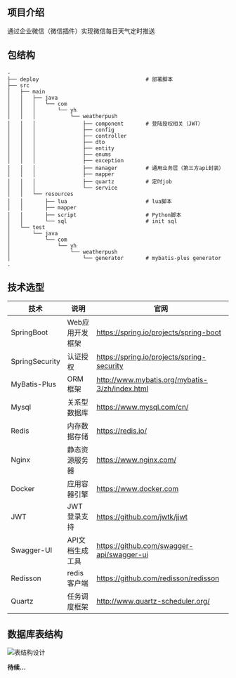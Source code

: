 ## 项目介绍
通过企业微信（微信插件）实现微信每日天气定时推送

## 包结构
```
.
├── deploy                                  # 部署脚本
├── src         
│   ├── main
│   │   ├── java
│   │   │   └── com
│   │   │       └── yh
│   │   │           └── weatherpush
│   │   │               ├── component       # 登陆授权相关（JWT）
│   │   │               ├── config
│   │   │               ├── controller
│   │   │               ├── dto
│   │   │               ├── entity
│   │   │               ├── enums
│   │   │               ├── exception
│   │   │               ├── manager         # 通用业务层（第三方api封装）
│   │   │               ├── mapper
│   │   │               ├── quartz          # 定时job
│   │   │               └── service
│   │   └── resources
│   │       ├── lua                         # lua脚本
│   │       ├── mapper
│   │       ├── script                      # Python脚本
│   │       └── sql                         # init sql
│   └── test
│       └── java
│           └── com
│               └── yh
│                   └── weatherpush
│                       └── generator       # mybatis-plus generator
.
```

## 技术选型

| 技术                 | 说明                | 官网                                           |
| -------------------- | ------------------- | ---------------------------------------------- |
| SpringBoot           | Web应用开发框架      | https://spring.io/projects/spring-boot            |
| SpringSecurity       | 认证授权        | https://spring.io/projects/spring-security               |
| MyBatis-Plus         | ORM框架             | http://www.mybatis.org/mybatis-3/zh/index.html|
| Mysql                | 关系型数据库         | https://www.mysql.com/cn/                                                         |
| Redis                | 内存数据存储         | https://redis.io/             |
| Nginx                | 静态资源服务器      | https://www.nginx.com/                         |
| Docker               | 应用容器引擎        | https://www.docker.com                         
| JWT                  | JWT登录支持         | https://github.com/jwtk/jjwt         |
| Swagger-UI           | API文档生成工具      | https://github.com/swagger-api/swagger-ui      |
| Redisson             | redis客户端        | https://github.com/redisson/redisson|
| Quartz             | 任务调度框架       | http://www.quartz-scheduler.org/|

## 数据库表结构

![表结构设计](http://yh-blog-files.oss-cn-hangzhou.aliyuncs.com/2023/04/02/16804065842905.jpg)

**待续...**
